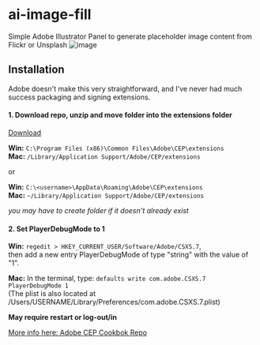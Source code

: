 # ai-image-fill
Simple Adobe Illustrator Panel to generate placeholder image content from Flickr or Unsplash
![image](https://cloud.githubusercontent.com/assets/444309/13677314/5f96db08-e6b7-11e5-9f07-f279ccaf8091.png)

## Installation
Adobe doesn't make this very straightforward, and I've never had much success packaging and signing extensions. 

#### 1. Download repo, unzip and move folder into the extensions folder
[Download](https://github.com/majman/ai-image-fill/archive/master.zip)

**Win:** `C:\Program Files (x86)\Common Files\Adobe\CEP\extensions`  
**Mac:** `/Library/Application Support/Adobe/CEP/extensions`

or

**Win:** `C:\<username>\AppData\Roaming\Adobe\CEP\extensions`  
**Mac:** `~/Library/Application Support/Adobe/CEP/extensions`

*you may have to create folder if it doesn't already exist*

#### 2. Set PlayerDebugMode to 1

**Win:** `regedit > HKEY_CURRENT_USER/Software/Adobe/CSXS.7`,  
then add a new entry PlayerDebugMode of type "string" with the value of "1".

**Mac:** In the terminal, type: `defaults write com.adobe.CSXS.7 PlayerDebugMode 1`  
(The plist is also located at /Users/USERNAME/Library/Preferences/com.adobe.CSXS.7.plist)

**May require restart or log-out/in**

[More info here: Adobe CEP Cookbok Repo](https://github.com/Adobe-CEP/CEP-Resources/wiki/CEP-6-HTML-Extension-Cookbook-for-CC-2015#where-are-the-extensions)
